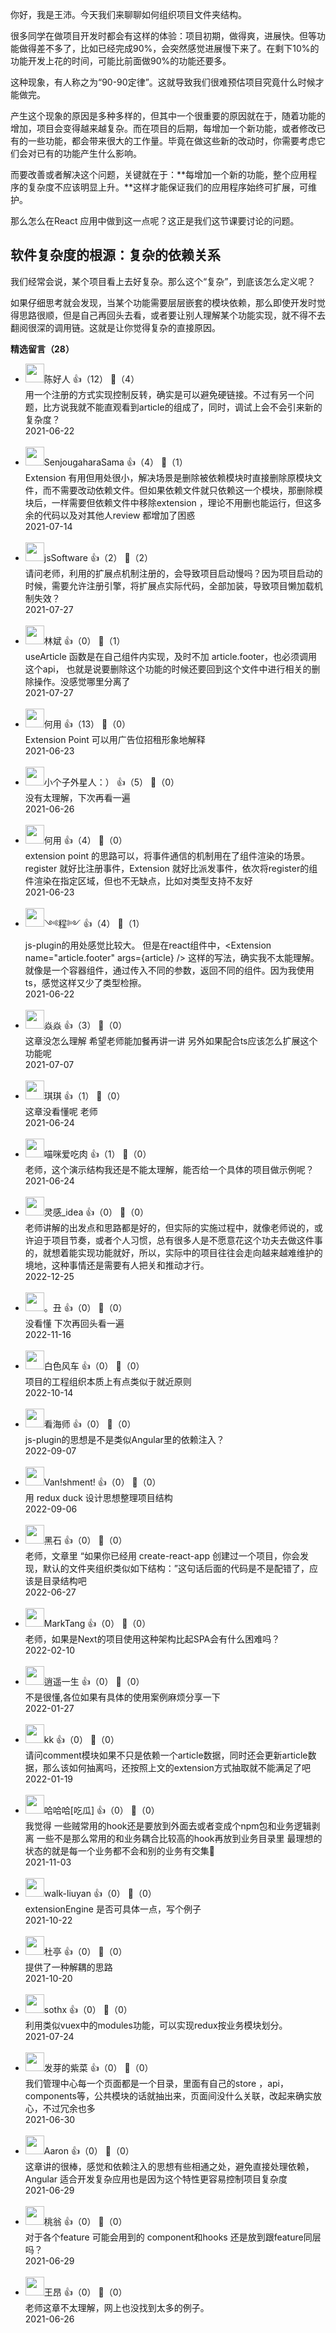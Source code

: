 你好，我是王沛。今天我们来聊聊如何组织项目文件夹结构。

很多同学在做项目开发时都会有这样的体验：项目初期，做得爽，进展快。但等功能做得差不多了，比如已经完成90%，会突然感觉进展慢下来了。在剩下10%的功能开发上花的时间，可能比前面做90%的功能还要多。

这种现象，有人称之为“90-90定律”。这就导致我们很难预估项目究竟什么时候才能做完。

产生这个现象的原因是多种多样的，但其中一个很重要的原因就在于，随着功能的增加，项目会变得越来越复杂。而在项目的后期，每增加一个新功能，或者修改已有的一些功能，都会带来很大的工作量。毕竟在做这些新的改动时，你需要考虑它们会对已有的功能产生什么影响。

而要改善或者解决这个问题，关键就在于：**每增加一个新的功能，整个应用程序的复杂度不应该明显上升。**这样才能保证我们的应用程序始终可扩展，可维护。

那么怎么在React 应用中做到这一点呢？这正是我们这节课要讨论的问题。

## 软件复杂度的根源：复杂的依赖关系

我们经常会说，某个项目看上去好复杂。那么这个“复杂”，到底该怎么定义呢？

如果仔细思考就会发现，当某个功能需要层层嵌套的模块依赖，那么即使开发时觉得思路很顺，但是自己再回头去看，或者要让别人理解某个功能实现，就不得不去翻阅很深的调用链。这就是让你觉得复杂的直接原因。
<div><strong>精选留言（28）</strong></div><ul>
<li><img src="https://static001.geekbang.org/account/avatar/00/1e/a1/d6/64eee5af.jpg" width="30px"><span>陈好人</span> 👍（12） 💬（4）<div>用一个注册的方式实现控制反转，确实是可以避免硬链接。不过有另一个问题，比方说我就不能直观看到article的组成了，同时，调试上会不会引来新的复杂度？</div>2021-06-22</li><br/><li><img src="https://static001.geekbang.org/account/avatar/00/0f/60/ab/abb7bfe3.jpg" width="30px"><span>SenjougaharaSama</span> 👍（4） 💬（1）<div>Extension 有用但用处很小，解决场景是删除被依赖模块时直接删除原模块文件，而不需要改动依赖文件。但如果依赖文件就只依赖这一个模块，那删除模块后，一样需要但依赖文件中移除extension ，理论不用删也能运行，但这多余的代码以及对其他人review 都增加了困惑</div>2021-07-14</li><br/><li><img src="https://static001.geekbang.org/account/avatar/00/14/f7/e4/17233d10.jpg" width="30px"><span>jsSoftware</span> 👍（2） 💬（2）<div>请问老师，利用的扩展点机制注册的，会导致项目启动慢吗？因为项目启动的时候，需要允许注册引擎，将扩展点实际代码，全部加装，导致项目懒加载机制失效？</div>2021-07-27</li><br/><li><img src="https://static001.geekbang.org/account/avatar/00/0f/d8/59/2fc5886b.jpg" width="30px"><span>林斌</span> 👍（0） 💬（1）<div>useArticle 函数是在自己组件内实现，及时不加 article.footer，也必须调用这个api， 也就是说要删除这个功能的时候还要回到这个文件中进行相关的删除操作。没感觉哪里分离了</div>2021-07-27</li><br/><li><img src="https://static001.geekbang.org/account/avatar/00/15/04/71/0b949a4c.jpg" width="30px"><span>何用</span> 👍（13） 💬（0）<div>Extension Point 可以用广告位招租形象地解释</div>2021-06-23</li><br/><li><img src="https://static001.geekbang.org/account/avatar/00/28/53/9a/2eddfce2.jpg" width="30px"><span>小个子外星人：）</span> 👍（5） 💬（0）<div>没有太理解，下次再看一遍</div>2021-06-26</li><br/><li><img src="https://static001.geekbang.org/account/avatar/00/15/04/71/0b949a4c.jpg" width="30px"><span>何用</span> 👍（4） 💬（0）<div>extension point 的思路可以，将事件通信的机制用在了组件渲染的场景。register 就好比注册事件，Extension 就好比派发事件，依次将register的组件渲染在指定区域，但也不无缺点，比如对类型支持不友好</div>2021-06-23</li><br/><li><img src="https://static001.geekbang.org/account/avatar/00/16/01/97/16badf02.jpg" width="30px"><span>༺程༻</span> 👍（4） 💬（1）<div>js-plugin的用处感觉比较大。
但是在react组件中，&lt;Extension name=&quot;article.footer&quot; args={article} &#47;&gt; 这样的写法，确实我不太能理解。就像是一个容器组件，通过传入不同的参数，返回不同的组件。因为我使用ts，感觉这样又少了类型检擦。</div>2021-06-22</li><br/><li><img src="https://static001.geekbang.org/account/avatar/00/18/c9/38/e0d2494e.jpg" width="30px"><span>焱焱</span> 👍（3） 💬（0）<div>这章没怎么理解 希望老师能加餐再讲一讲 另外如果配合ts应该怎么扩展这个功能呢</div>2021-07-07</li><br/><li><img src="https://static001.geekbang.org/account/avatar/00/25/94/9d/0d8103ad.jpg" width="30px"><span>琪琪</span> 👍（1） 💬（0）<div>这章没看懂呢 老师</div>2021-06-24</li><br/><li><img src="https://static001.geekbang.org/account/avatar/00/1d/02/12/ce3dc4c8.jpg" width="30px"><span>喵咪爱吃肉</span> 👍（1） 💬（0）<div>老师，这个演示结构我还是不能太理解，能否给一个具体的项目做示例呢？</div>2021-06-24</li><br/><li><img src="https://static001.geekbang.org/account/avatar/00/12/c9/d5/b08a27ed.jpg" width="30px"><span>灵感_idea</span> 👍（0） 💬（0）<div>老师讲解的出发点和思路都是好的，但实际的实施过程中，就像老师说的，或许迫于项目节奏，或者个人习惯，总有很多人是不愿意花这个功夫去做这件事的，就想着能实现功能就好，所以，实际中的项目往往会走向越来越难维护的境地，这种事情还是需要有人把关和推动才行。</div>2022-12-25</li><br/><li><img src="https://static001.geekbang.org/account/avatar/00/18/e1/26/a5bae6c3.jpg" width="30px"><span>。丑</span> 👍（0） 💬（0）<div>没看懂  下次再回头看一遍
</div>2022-11-16</li><br/><li><img src="https://static001.geekbang.org/account/avatar/00/17/b8/39/b02ec9a5.jpg" width="30px"><span>白色风车</span> 👍（0） 💬（0）<div>项目的工程组织本质上有点类似于就近原则</div>2022-10-14</li><br/><li><img src="https://static001.geekbang.org/account/avatar/00/14/6c/95/165e381b.jpg" width="30px"><span>看海师</span> 👍（0） 💬（0）<div>js-plugin的思想是不是类似Angular里的依赖注入？</div>2022-09-07</li><br/><li><img src="https://static001.geekbang.org/account/avatar/00/19/7f/c2/c4368f16.jpg" width="30px"><span>Van!shment!</span> 👍（0） 💬（0）<div>用 redux duck 设计思想整理项目结构</div>2022-09-06</li><br/><li><img src="https://static001.geekbang.org/account/avatar/00/10/3f/da/1531467b.jpg" width="30px"><span>黑石</span> 👍（0） 💬（0）<div>老师，文章里 “如果你已经用 create-react-app 创建过一个项目，你会发现，默认的文件夹组织类似如下结构：”这句话后面的代码是不是配错了，应该是目录结构吧</div>2022-06-27</li><br/><li><img src="https://static001.geekbang.org/account/avatar/00/11/c9/79/68a73484.jpg" width="30px"><span>MarkTang</span> 👍（0） 💬（0）<div>老师，如果是Next的项目使用这种架构比起SPA会有什么困难吗？</div>2022-02-10</li><br/><li><img src="https://static001.geekbang.org/account/avatar/00/16/63/4c/09fe3f7a.jpg" width="30px"><span>逍遥一生</span> 👍（0） 💬（0）<div>不是很懂,各位如果有具体的使用案例麻烦分享一下</div>2022-01-27</li><br/><li><img src="https://static001.geekbang.org/account/avatar/00/1f/20/ed/47eef5e0.jpg" width="30px"><span>kk</span> 👍（0） 💬（0）<div>请问comment模块如果不只是依赖一个article数据，同时还会更新article数据，那么该如何抽离吗，还按照上文的extension方式抽取就不能满足了吧</div>2022-01-19</li><br/><li><img src="https://static001.geekbang.org/account/avatar/00/29/59/ab/1f6d9ad8.jpg" width="30px"><span>哈哈哈[吃瓜]</span> 👍（0） 💬（0）<div>我觉得 一些贼常用的hook还是要放到外面去或者变成个npm包和业务逻辑剥离 一些不是那么常用的和业务耦合比较高的hook再放到业务目录里 最理想的状态的就是每一个业务都不会和别的业务有交集🙈</div>2021-11-03</li><br/><li><img src="https://static001.geekbang.org/account/avatar/00/26/85/c6/08cd3939.jpg" width="30px"><span>walk-liuyan</span> 👍（0） 💬（0）<div>extensionEngine 是否可具体一点，写个例子</div>2021-10-22</li><br/><li><img src="https://thirdwx.qlogo.cn/mmopen/vi_32/Q0j4TwGTfTItAXhe4SUU9uDhVOibDkp44QURM157wMmIUpTzfjBdQITzttsADHLXdXGHz5odxyXk7URZsn1lyzw/132" width="30px"><span>杜亭</span> 👍（0） 💬（0）<div>提供了一种解耦的思路</div>2021-10-20</li><br/><li><img src="https://static001.geekbang.org/account/avatar/00/28/89/9e/6e366f86.jpg" width="30px"><span>sothx</span> 👍（0） 💬（0）<div>利用类似vuex中的modules功能，可以实现redux按业务模块划分。</div>2021-07-24</li><br/><li><img src="https://static001.geekbang.org/account/avatar/00/10/1c/5c/f5f24221.jpg" width="30px"><span>发芽的紫菜</span> 👍（0） 💬（0）<div>我们管理中心每一个页面都是一个目录，里面有自己的store ，api，components等，公共模块的话就抽出来，页面间没什么关联，改起来确实放心，不过冗余也多</div>2021-06-30</li><br/><li><img src="https://static001.geekbang.org/account/avatar/00/12/5d/22/6e78881e.jpg" width="30px"><span>Aaron</span> 👍（0） 💬（0）<div>这章讲的很棒，感觉和依赖注入的思想有些相通之处，避免直接处理依赖，Angular 适合开发复杂应用也是因为这个特性更容易控制项目复杂度</div>2021-06-29</li><br/><li><img src="https://static001.geekbang.org/account/avatar/00/0f/ee/44/26ac883e.jpg" width="30px"><span>桃翁</span> 👍（0） 💬（0）<div>对于各个feature 可能会用到的 component和hooks 还是放到跟feature同层吗？</div>2021-06-29</li><br/><li><img src="https://static001.geekbang.org/account/avatar/00/22/da/db/16389c00.jpg" width="30px"><span>王昂</span> 👍（0） 💬（0）<div>老师这章不太理解，网上也没找到太多的例子。</div>2021-06-26</li><br/>
</ul>